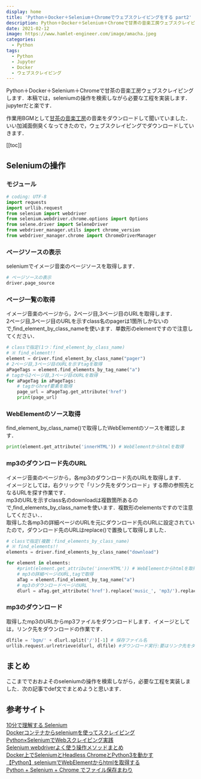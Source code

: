 ```yaml
---
display: home
title: 'Python＋Docker＋Selenium＋Chromeでウェブスクレイピングをする part2'
description: Python＋Docker＋Selenium＋Chromeで甘茶の音楽工房ウェブスクレイピングします．本稿では，seleniumの操作を検索しながら必要な工程を実装します．
date: 2021-02-12
image: https://www.hamlet-engineer.com/image/amacha.jpeg
categories: 
  - Python
tags:
  - Python
  - Jupyter
  - Docker
  - ウェブスクレイピング
---
```

Python＋Docker＋Selenium＋Chromeで甘茶の音楽工房ウェブスクレイピングします．本稿では，seleniumの操作を検索しながら必要な工程を実装します．jupyterだと楽です．<br>
<!-- more -->

作業用BGMとして[甘茶の音楽工房](https://amachamusic.chagasi.com/image_kurai.html)の音楽をダウンロードして聞いていました．いい加減面倒臭くなってきたので，ウェブスクレイピングでダウンロードしていきます．<br>



[[toc]]

## Seleniumの操作
### モジュール
```python
# coding: UTF-8
import requests
import urllib.request
from selenium import webdriver
from selenium.webdriver.chrome.options import Options
from selene.driver import SeleneDriver
from webdriver_manager.utils import chrome_version
from webdriver_manager.chrome import ChromeDriverManager
```

### ページソースの表示
seleniumでイメージ音楽のページソースを取得します．
```python
# ページソースの表示
driver.page_source
```

### ページ一覧の取得
イメージ音楽のページから，2ページ目,3ページ目のURLを取得します．<br>
2ページ目,3ページ目のURLを示すclass名のpagerは1箇所しかないので,find_element_by_class_nameを使います．単数形のelementですので注意してください．
```python
# classで指定(1つ：find_element_by_class_name)
# ※ find_element!!
element = driver.find_element_by_class_name("pager")
# 2ページ目,3ページ目のURLを示すtagを取得
aPageTags = element.find_elements_by_tag_name("a")
# tagから2ページ目,3ページ目のURLを取得
for aPageTag in aPageTags:
    # tagからhref要素を取得
    page_url = aPageTag.get_attribute('href')
    print(page_url)
```

### WebElementのソース取得
find_element_by_class_name()で取得したWebElementのソースを確認します．
```python
print(element.get_attribute('innerHTML')) # WebElementからhtmlを取得
```

### mp3のダウンロード先のURL
イメージ音楽のページから，各mp3のダウンロード先のURLを取得します．<br>
イメージとしては，右クリックで「リンク先をダウンロード」する際の参照先となるURLを探す作業です．<br>
mp3のURLを示すclass名のdownloadは複数箇所あるので,find_elements_by_class_nameを使います．複数形のelementsですので注意してください．．<br>
取得した各mp3の詳細ページのURLを元にダウンロード先のURLに設定されていたので，ダウンロード先のURLはreplace()で置換して取得しました．

```python
# classで指定(複数：find_elements_by_class_name)
# ※ find_elements!!
elements = driver.find_elements_by_class_name("download")

for element in elements:
    #print(element.get_attribute('innerHTML')) # WebElementからhtmlを取得
    # mp3の詳細ページのURL,tagで取得
    aTag = element.find_element_by_tag_name("a")
    # mp3のダウンロードページのURL
    dlurl = aTag.get_attribute('href').replace('music_', 'mp3/').replace('.html', '.mp3')
```

### mp3のダウンロード
取得したmp3のURLからmp3ファイルをダウンロードします．イメージとしては，リンク先をダウンロードの作業です．
```python
dlfile = 'bgm/' + dlurl.split('/')[-1] # 保存ファイル名
urllib.request.urlretrieve(dlurl, dlfile) #ダウンロード実行:要はリンク先をダウンロード
```
## まとめ
ここまででおおよそのseleniumの操作を検索しながら，必要な工程を実装しました．次の記事でdef文でまとめようと思います．


## 参考サイト
[10分で理解する Selenium](https://qiita.com/Chanmoro/items/9a3c86bb465c1cce738a)<br>
[Dockerコンテナからseleniumを使ってスクレイピング](https://qiita.com/kei0919/items/f6f696169c92c936374c)<br>
[Python×SeleniumでWebスクレイピング実践](https://qiita.com/maroKanatani/items/e52984f37cc5474ccd98)<br>
[Selenium webdriverよく使う操作メソッドまとめ](https://qiita.com/mochio/items/dc9935ee607895420186)<br>
[Docker上でSeleniumとHeadless ChromeとPython3を動かす](https://qiita.com/sikkim/items/447b72e6ec45849058cd)<br>
[【Python】seleniumでWebElementからhtmlを取得する](https://engineeeer.com/python-selenium-webelement-get-html/)<br>
[Python + Selenium + Chrome でファイル保存まわり](https://qiita.com/memakura/items/f80d2e2c59514cfc14c9)


<ClientOnly>
  <CallInArticleAdsense />
</ClientOnly>